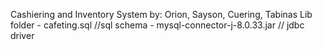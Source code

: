 Cashiering and Inventory System 
by: Orion, Sayson, Cuering, Tabinas
Lib folder - cafeting.sql //sql schema 
           - mysql-connector-j-8.0.33.jar // jdbc driver
           
